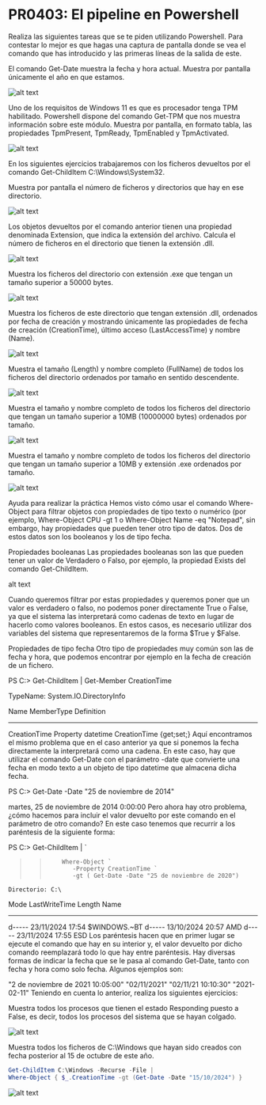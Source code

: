 # PR0403: El pipeline en Powershell
Realiza las siguientes tareas que se te piden utilizando Powershell. Para contestar lo mejor es que hagas una captura de pantalla donde se vea el comando que has introducido y las primeras líneas de la salida de este.

El comando Get-Date muestra la fecha y hora actual. Muestra por pantalla únicamente el año en que estamos.

![alt text](image.png)

Uno de los requisitos de Windows 11 es que es procesador tenga TPM habilitado. Powershell dispone del comando Get-TPM que nos muestra información sobre este módulo. Muestra por pantalla, en formato tabla, las propiedades TpmPresent, TpmReady, TpmEnabled y TpmActivated.

![alt text](image-1.png)

En los siguientes ejercicios trabajaremos con los ficheros devueltos por el comando Get-ChildItem C:\Windows\System32.

Muestra por pantalla el número de ficheros y directorios que hay en ese directorio.

![alt text](image-2.png)

Los objetos devueltos por el comando anterior tienen una propiedad denominada Extension, que indica la extensión del archivo. Calcula el número de ficheros en el directorio que tienen la extensión .dll.

![alt text](image-3.png)

Muestra los ficheros del directorio con extensión .exe que tengan un tamaño superior a 50000 bytes.

![alt text](image-4.png)

Muestra los ficheros de este directorio que tengan extensión .dll, ordenados por fecha de creación y mostrando únicamente las propiedades de fecha de creación (CreationTime), último acceso (LastAccessTime) y nombre (Name).

![alt text](image-5.png)

Muestra el tamaño (Length) y nombre completo (FullName) de todos los ficheros del directorio ordenados por tamaño en sentido descendente.

![alt text](image-6.png)

Muestra el tamaño y nombre completo de todos los ficheros del directorio que tengan un tamaño superior a 10MB (10000000 bytes) ordenados por tamaño.

![alt text](image-7.png)

Muestra el tamaño y nombre completo de todos los ficheros del directorio que tengan un tamaño superior a 10MB y extensión .exe ordenados por tamaño.

![alt text](image-8.png)

Ayuda para realizar la práctica
Hemos visto cómo usar el comando Where-Object para filtrar objetos con propiedades de tipo texto o numérico (por ejemplo, Where-Object CPU -gt 1 o Where-Object Name -eq "Notepad", sin embargo, hay propiedades que pueden tener otro tipo de datos. Dos de estos datos son los booleanos y los de tipo fecha.

Propiedades booleanas
Las propiedades booleanas son las que pueden tener un valor de Verdadero o Falso, por ejemplo, la propiedad Exists del comando Get-ChildItem.

alt text

Cuando queremos filtrar por estas propiedades y queremos poner que un valor es verdadero o falso, no podemos poner directamente True o False, ya que el sistema las interpretará como cadenas de texto en lugar de hacerlo como valores booleanos. En estos casos, es necesario utilizar dos variables del sistema que representaremos de la forma $True y $False.

Propiedades de tipo fecha
Otro tipo de propiedades muy común son las de fecha y hora, que podemos encontrar por ejemplo en la fecha de creación de un fichero.

PS C:\> Get-ChildItem | Get-Member CreationTime


   TypeName: System.IO.DirectoryInfo

Name         MemberType Definition
----         ---------- ----------
CreationTime Property   datetime CreationTime {get;set;}
Aquí encontramos el mismo problema que en el caso anterior ya que si ponemos la fecha directamente la interpretará como una cadena. En este caso, hay que utilizar el comando Get-Date con el parámetro -date que convierte una fecha en modo texto a un objeto de tipo datetime que almacena dicha fecha.

PS C:\> Get-Date -Date "25 de noviembre de 2014"

martes, 25 de noviembre de 2014 0:00:00
Pero ahora hay otro problema, ¿cómo hacemos para incluir el valor devuelto por este comando en el parámetro de otro comando? En este caso tenemos que recurrir a los paréntesis de la siguiente forma:

PS C:\> Get-ChildItem | `
>>         Where-Object `
>>            -Property CreationTime `
>>            -gt ( Get-Date -Date "25 de noviembre de 2020")

    Directorio: C:\

Mode                 LastWriteTime         Length Name
----                 -------------         ------ ----
d-----        23/11/2024     17:54                $WINDOWS.~BT
d-----        13/10/2024     20:57                AMD
d-----        23/11/2024     17:55                ESD
Los paréntesis hacen que en primer lugar se ejecute el comando que hay en su interior y, el valor devuelto por dicho comando reemplazará todo lo que hay entre paréntesis. Hay diversas formas de indicar la fecha que se le pasa al comando Get-Date, tanto con fecha y hora como solo fecha. Algunos ejemplos son:

"2 de noviembre de 2021 10:05:00"
"02/11/2021"
"02/11/21 10:10:30"
"2021-02-11"
Teniendo en cuenta lo anterior, realiza los siguientes ejercicios:

Muestra todos los procesos que tienen el estado Responding puesto a False, es decir, todos los procesos del sistema que se hayan colgado.

![alt text](image-9.png)

Muestra todos los ficheros de C:\Windows que hayan sido creados con fecha posterior al 15 de octubre de este año.
```powershell
Get-ChildItem C:\Windows -Recurse -File | 
Where-Object { $_.CreationTime -gt (Get-Date -Date "15/10/2024") }
```
![alt text](image-10.png)